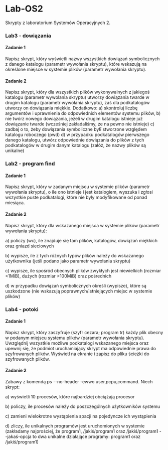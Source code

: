 # Lab-OS2
Skrypty z laboratorium Systemów Operacyjnych 2.

### Lab3 - dowiązania

#### Zadanie 1

Napisz skrypt, który wyświetli nazwy wszystkich dowiązań symbolicznych z danego katalogu (parametr wywołania skryptu), które wskazują na określone miejsce w systemie plików (parametr wywołania skryptu). 

#### Zadanie 2

Napisz skrypt, który dla wszystkich plików wykonywalnych z jakiegoś katalogu (parametr wywołania skryptu) utworzy dowiązania twarde w drugim katalogu (parametr wywołania skryptu), zaś dla podkatalogów utworzy on dowiązania miękkie. Dodatkowo:
a) skontroluj liczbę argumentów i uprawnienia do odpowiednich elementów systemu plików,
b) nie twórz nowego dowiązania, jeżeli w drugim katalogu istnieje już dowiązanie twarde (wcześniej zakładaliśmy, że na pewno nie istnieje)
c) zadbaj o to, żeby dowiązania symboliczne byłī stworzone względem katalogu roboczego (pwd)
d) w przypadku podkatalogów pierwszego danego katalogu, utwórz odpowiednie dowiązania do plików z tych podkatalogów w drugim danym katalogu (załóż, że nazwy plików są unikalne)



### Lab2 - program find

#### Zadanie 1

Napisz skrypt, który w zadanym miejscu w systemie plików (parametr wywołania skryptu), o ile ono istnieje i jest katalogiem, wyszuka i zgłosi wszystkie puste podkatalogi, które nie były modyfikowane od ponad miesiąca.

#### Zadanie 2

Napisz skrypt, który dla wskazanego miejsca w systemie plików (parametr wywołania skryptu):

a) policzy (wc), ile znajduje się tam plików, katalogów, dowiązań miękkich oraz gniazd sieciowych

b) wypisze, ile z tych różnych typów plików należy do wskazanego użytkownika (jeśli podano jako parametr wywołania skryptu)

c) wypisze, ile spośród obecnych plików zwykłych jest niewielkich (rozmiar <1MiB), dużych (rozmiar >100MiB) oraz pośrednich

d) w przypadku dowiązań symbolicznych określi (wypisze), które są uszkodzone (nie wskazują poprawnych/istniejących miejsc w systemie plików)

### Lab4 - potoki

#### Zadanie 1

Napisz skrypt, który zaszyfruje (szyfr cezara; program tr) każdy plik obecny w podanym miejscu systemu plików (parametr wywołania skryptu). Uwzględnij wszystkie możliwe podkatalogi wskazanego miejsca oraz upewnij się, że podmiot uruchamiający skrypt ma odpowiednie prawa do szyfrowanych plików. Wyświetl na ekranie i zapisz do pliku ścieżki do szyfrowanych plików.

#### Zadanie 2

Zabawy z komendą ps --no-header -ewwo user,pcpu,command. Niech skrypt:

a) wyświetli 10 procesów, które najbardziej obciążają procesor

b) policzy, ile procesów należy do poszczególnych użytkowników systemu

c) zamieni wielokrotne wystąpienia spacji na pojedyncze ich wystąpienia

d) zliczy, ile unikalnych programów jest uruchomionych w systemie (zakładamy najprościej, że program1, /jakiś/program1 oraz /jakiś/program1 --jakaś-opcja to dwa unikalne działające programy: program1 oraz /jakiś/program1)